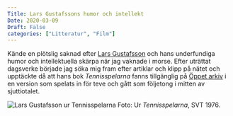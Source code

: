```yaml
---
Title: Lars Gustafssons humor och intellekt
Date: 2020-03-09
Draft: False
categories: ["Litteratur", "Film"]
---
```


Kände en plötslig saknad efter [Lars Gustafsson](https://sv.wikipedia.org/wiki/Lars_Gustafsson) och hans underfundiga humor och intellektuella skärpa när jag vaknade i morse. Efter uträttat dagsverke började jag söka mig fram efter artiklar och klipp på nätet och upptäckte då att hans bok _Tennisspelarna_ fanns tillgänglig på [Öppet arkiv](https://www.oppetarkiv.se/etikett/titel/Tennisspelarna/) i en version som spelats in för teve och gått som följetong i mitten av sjuttiotalet. 

![Lars Gustafsson ur Tennisspelarna](/images/larsgustafsson.png "Lars Gustafsson i Austin, Texas (ur Tennisspelarna)") Foto: Ur *Tennisspelarna*, SVT 1976.
